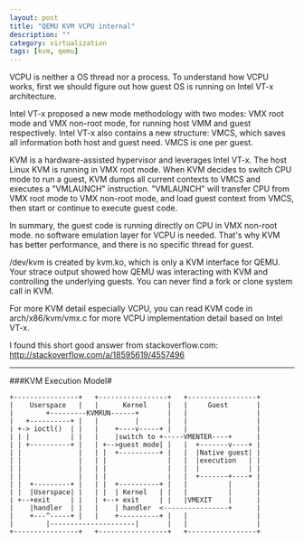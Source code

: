 ```yaml
---
layout: post
title: "QEMU KVM VCPU internal"
description: ""
category: virtualization
tags: [kvm, qemu]
---
```


VCPU is neither a OS thread nor a process. To understand how VCPU works,
first we should figure out how guest OS is running on Intel VT-x architecture.

Intel VT-x proposed a new mode methodology with two modes: VMX root mode and
VMX non-root mode, for running host VMM and guest respectively. Intel VT-x
also contains a new structure: VMCS, which saves all information both host
and guest need. VMCS is one per guest.

KVM is a hardware-assisted hypervisor and leverages Intel VT-x. The host Linux
KVM is running in VMX root mode. When KVM decides to switch CPU mode to run a
guest, KVM dumps all current contexts to VMCS and executes a "VMLAUNCH"
instruction. "VMLAUNCH" will transfer CPU from VMX root mode to VMX non-root
mode, and load guest context from VMCS, then start or continue to execute
guest code.

In summary, the guest code is running directly on CPU in VMX non-root mode.
no software emulation layer for VCPU is needed. That's why KVM has better
performance, and there is no specific thread for guest.

/dev/kvm is created by kvm.ko, which is only a KVM interface for QEMU. Your
strace output showed how QEMU was interacting with KVM and controlling the
underlying guests. You can never find a fork or clone system call in KVM.

For more KVM detail especially VCPU, you can read KVM code in
arch/x86/kvm/vmx.c for more VCPU implementation detail based on Intel VT-x.


I found this short good answer from stackoverflow.com:
<http://stackoverflow.com/a/18595619/4557496>

---

###KVM Execution Model#

	+----------------+   +-----------------+   +-----------------+
	|    Userspace   |   |      Kernel     |   |     Guest       |
	|        +---------KVMRUN------+       |   |                 |
	|   +----------+ |   |         |       |   |                 |
	| +-> ioctl()  | |   |    +----v-----+ |   |                 |
	| | |          | |   |    |switch to +-----VMENTER----+      |
	| | +----------+ |   | +-->guest mode| |   |  +-------v----+ |
	| |              |   | |  +----------+ |   |  |Native guest| |
	| |              |   | |               |   |  |execution   | |
	| |              |   | |               |   |  |            | |
	| |              |   | |               |   |  +-------+----+ |
	| |  +---------+ |   | |  +----------+ |   |          |      |
	| |  |Userspace| |   | |  | Kernel   | |   |          |      |
	| +--+exit     | |   | +--+ exit     | |   |VMEXIT    |      |
	|    |handler  | |   |    | handler  <----------------+      |
	|    +---^-----+ |   |    +----------+ |   |                 |
	|        |---------------------|       |   |                 |
	+----------------+   +-----------------+   +-----------------+
